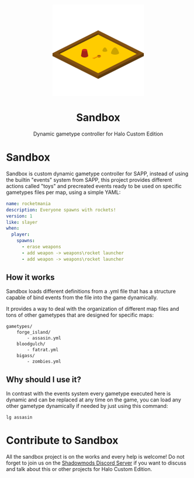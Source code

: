 <html>
    <p align="center">
        <img width="250px" src="img/sandbox-logo.png"/>
    </p>
    <h1 align="center">Sandbox</h1>
    <p align="center">
       Dynamic gametype controller for Halo Custom Edition
    </p>
</html>


# Sandbox
Sandbox is custom dynamic gametype controller for SAPP, instead of using the builtin "events"
system from SAPP, this  project provides different actions called "toys" and precreated events ready
to be used on specific gametypes files per map, using a simple YAML:
```yml
name: rocketmania
description: Everyone spawns with rockets!
version: 1
like: slayer
when:
  player:
    spawns:
      - erase weapons
      - add weapon -> weapons\rocket launcher
      - add weapon -> weapons\rocket launcher
```

## How it works
Sandbox loads different definitions from a .yml file that has a structure capable of bind events
from the file into the game dynamically.

It provides a way to deal with the organization of different map files and tons of other
gametypes that are designed for specific maps:
```
gametypes/
    forge_island/
        - assasin.yml
    bloodgulch/
        - fatrat.yml
    bigass/
        - zombies.yml
``` 

## Why should I use it?
In contrast with the events system every gametype executed here is dynamic and can be replaced at any time on the game, you can load any other gametype dynamically if needed by just using this 
command:
```
lg assasin
```

# Contribute to Sandbox
All the sandbox project is on the works and every help is welcome! Do not forget to join us on the [Shadowmods Discord Server](https://discord.shadowmods.net) if you want to discuss and talk about this or other projects for Halo Custom Edition.
